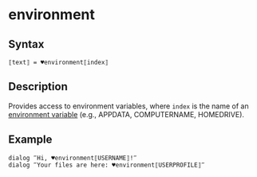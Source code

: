 # environment

## Syntax

```G1ANT
⟦text⟧ = ♥environment⟦index⟧
```

## Description

Provides access to environment variables, where `index` is the name of an [environment variable](../../../appendices/environment.md) (e.g., APPDATA, COMPUTERNAME, HOMEDRIVE).

## Example

```G1ANT
dialog ‴Hi, ♥environment⟦USERNAME⟧!‴
dialog ‴Your files are here: ♥environment⟦USERPROFILE⟧‴
```
